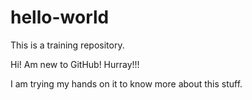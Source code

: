 # hello-world
This is a training repository.

Hi! Am new to GitHub! Hurray!!!

I am trying my hands on it to know more about this stuff.
